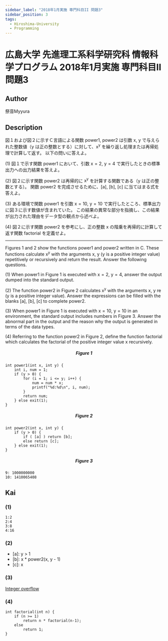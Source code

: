 ```yaml
---
sidebar_label: "2018年1月実施 専門科目II 問題3"
sidebar_position: 3
tags:
  - Hiroshima-University
  - Programming
---
```

# 広島大学 先進理工系科学研究科 情報科学プログラム 2018年1月実施 専門科目II 問題3


## **Author**
祭音Myyura

## **Description**
図１および図２に示すＣ言語による関数 power1, power2 は引数 $\text{x}$, $\text{y}$ で与えられた整数値（$\text{y}$ は正の整数とする）に対して、$\text{x}^\text{y}$ を繰り返し処理または再帰処理で計算して返す。
以下の問いに答えよ。

(1) 図１で示す関数 power1 において、引数 $\text{x}=2$, $\text{y}=4$ で実行したときの標準出力への出力結果を答えよ。

(2) 図２に示す関数 power2 は再帰的に $\text{x}^\text{y}$ を計算する関数である（$\text{y}$ は正の整数とする）。
関数 power2 を完成させるために、\[a\], \[b\], \[c\] に当てはまる式を答えよ。

(3) ある環境で関数 power1 を引数 $\text{x}=10$, $\text{y}=10$ で実行したところ、標準出力に図３に示す数値が含まれていた。
この結果の異常な部分を指摘し、この結果が出力された理由をデータ型の観点から述べよ。

(4) 図２に示す関数 power2 を参考にし、正の整数 $\text{x}$ の階乗を再帰的に計算して返す関数 factorial を定義せよ。

-----------------------------------------

Figures 1 and 2 show the functions power1 and power2 written in C.
These functions calculate $\text{x}^\text{y}$ with the arguments $\text{x}$, $\text{y}$ ($\text{y}$ is a positive integer value) repetitively or recursively and return the result.
Answer the following questions.

(1) When power1 in Figure 1 is executed with $\text{x}=2$, $\text{y}=4$, answer the output dumped into the standard output.

(2) The function power2 in Figure 2 calculates $\text{x}^\text{y}$ with the arguments $\text{x}$, $\text{y}$ re ($\text{y}$ is a positive integer value).
Answer the expressions can be filled with the blanks \[a\], \[b\], \[c\] to complete power2.

(3) When power1 in Figure 1 is executed with  $\text{x}=10$, $\text{y}=10$ in an environment, the standard output includes numbers in Figure 3.
Answer the abnormal part in the output and the reason why the output is generated in terms of the data types.

(4) Referring to the function power2 in Figure 2, define the function factorial which calculates the factorial of the positive integer value $\text{x}$ recursively.

##### <center> Figure 1
```text
int power1(int x, int y) {
    int i, num = 1;
    if (y > 0) {
        for (i = 1; i <= y; i++) {
            num = num * x;
            printf("%d:%d\n", i, num);
        }
        return num;
    } else exit(1);
}
```

##### <center> Figure 2
```text
int power2(int x, int y) {
    if (y > 0) {
        if ( [a] ) return [b];
        else return [c];
    } else exit(1);
}
```

##### <center> Figure 3
```text
9: 1000000000
10: 1410065408
```

## **Kai**
### (1)
```text
1:2
2:4
3:8
4:16
```

### (2)
- \[a\]: y > 1
- \[b\]: x * power2(x, y - 1)
- \[c\]: x

### (3)
[Integer overflow](https://en.wikipedia.org/wiki/Integer_overflow)

### (4)
```text
int factorial(int n) {
    if (n >= 1)
        return n * factorial(n-1);
    else
        return 1;
}
```